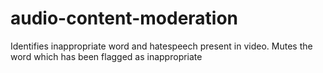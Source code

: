 # audio-content-moderation
Identifies inappropriate word and hatespeech present in video. 
Mutes the word which has been flagged as inappropriate
